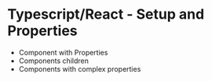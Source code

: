 # Typescript/React - Setup and Properties

- Component with Properties
- Components children
- Components with complex properties